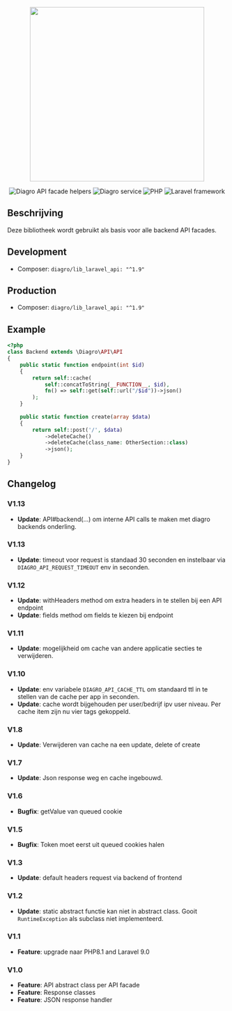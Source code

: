 <p align="center"><a href="https://www.diagro.be" target="_blank"><img src="https://diagro.be/assets/img/diagro-logo.svg" width="400"></a></p>

<p align="center">
<img src="https://img.shields.io/badge/project-lib_laravel_api-yellowgreen" alt="Diagro API facade helpers">
<img src="https://img.shields.io/badge/type-library-informational" alt="Diagro service">
<img src="https://img.shields.io/badge/php-8.1-blueviolet" alt="PHP">
<img src="https://img.shields.io/badge/laravel-9.0-red" alt="Laravel framework">
</p>

## Beschrijving

Deze bibliotheek wordt gebruikt als basis voor alle backend API facades. 

## Development

* Composer: `diagro/lib_laravel_api: "^1.9"`

## Production

* Composer: `diagro/lib_laravel_api: "^1.9"`

## Example

```php
<?php
class Backend extends \Diagro\API\API
{
    public static function endpoint(int $id)
    {
        return self::cache(
            self::concatToString(__FUNCTION__, $id),
            fn() => self::get(self::url("/$id"))->json()
        );
    }
    
    public static function create(array $data)
    {
        return self::post('/', $data)
            ->deleteCache()
            ->deleteCache(class_name: OtherSection::class)
            ->json();
    }
}
```

## Changelog

### V1.13

* **Update**: API#backend(...) om interne API calls te maken met diagro backends onderling.

### V1.13

* **Update**: timeout voor request is standaad 30 seconden en instelbaar via `DIAGRO_API_REQUEST_TIMEOUT` env in seconden.

### V1.12

* **Update**: withHeaders method om extra headers in te stellen bij een API endpoint
* **Update**: fields method om fields te kiezen bij endpoint

### V1.11

* **Update**: mogelijkheid om cache van andere applicatie secties te verwijderen.

### V1.10

* **Update**: env variabele `DIAGRO_API_CACHE_TTL` om standaard ttl in te stellen van de cache per app in seconden.
* **Update**: cache wordt bijgehouden per user/bedrijf ipv user niveau. Per cache item zijn nu vier tags gekoppeld.

### V1.8

* **Update**: Verwijderen van cache na een update, delete of create

### V1.7

* **Update**: Json response weg en cache ingebouwd.

### V1.6
* **Bugfix**: getValue van queued cookie

### V1.5
* **Bugfix**: Token moet eerst uit queued cookies halen

### V1.3
* **Update**: default headers request via backend of frontend

### V1.2
* **Update**: static abstract functie kan niet in abstract class. Gooit `RuntimeException` als subclass niet implementeerd.

### V1.1
* **Feature**: upgrade naar PHP8.1 and Laravel 9.0

### V1.0

* **Feature**: API abstract class per API facade
* **Feature**: Response classes
* **Feature**: JSON response handler
